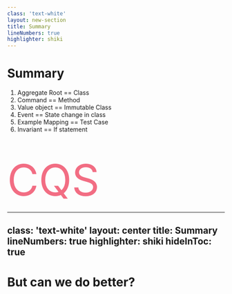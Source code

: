 ```yaml
---
class: 'text-white'
layout: new-section
title: Summary
lineNumbers: true
highlighter: shiki
---
```

# Summary

<v-clicks>

1. Aggregate Root == Class
2. Command == Method
3. Value object == Immutable Class
4. Event == State change in class
5. Example Mapping == Test Case
6. Invariant == If statement


</v-clicks>


<div v-click="6">
<br/>
<br/>

<div class="animate-pulse" style="color:#f26d83;font-size:100px">CQS</div>

</div>

<CurrentPage />

---
class: 'text-white'
layout: center
title: Summary
lineNumbers: true
highlighter: shiki
hideInToc: true
---
# But can we do better?


